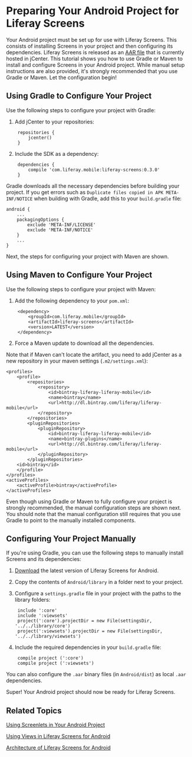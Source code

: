 # Preparing Your Android Project for Liferay Screens [](id=preparing-your-android-project-for-liferay-screens)

Your Android project must be set up for use with Liferay Screens. This consists 
of installing Screens in your project and then configuring its dependencies. 
Liferay Screens is released as an [AAR file](http://tools.android.com/tech-docs/new-build-system/aar-format) 
that is currently hosted in jCenter. This tutorial shows you how to use Gradle 
or Maven to install and configure Screens in your Android project. While manual 
setup instructions are also provided, it's strongly recommended that you use 
Gradle or Maven. Let the configuration begin! 

## Using Gradle to Configure Your Project [](id=using-gradle-to-configure-your-project)

Use the following steps to configure your project with Gradle:

1. Add jCenter to your repositories:

        repositories {
            jcenter()
        }

2. Include the SDK as a dependency:

        dependencies {
            compile 'com.liferay.mobile:liferay-screens:0.3.0'
        }

Gradle downloads all the necessary dependencies before building your project. If 
you get errors such as `Duplicate files copied in APK META-INF/NOTICE` when 
building with Gradle, add this to your `build.gradle` file:

    android {
        ...
        packagingOptions {	
            exclude 'META-INF/LICENSE'
            exclude 'META-INF/NOTICE'
        }
        ...
    }
    
Next, the steps for configuring your project with Maven are shown.

## Using Maven to Configure Your Project [](id=using-maven-to-configure-your-project)

Use the following steps to configure your project with Maven:

1. Add the following dependency to your `pom.xml`:

        <dependency>
            <groupId>com.liferay.mobile</groupId>
            <artifactId>liferay-screens</artifactId>
            <version>LATEST</version>
        </dependency>

2. Force a Maven update to download all the dependencies.

Note that if Maven can't locate the artifact, you need to add jCenter as a new 
repository in your maven settings (`.m2/settings.xml`):

    <profiles>
        <profile>
            <repositories>
                <repository>
                    <id>bintray-liferay-liferay-mobile</id>
                    <name>bintray</name>
                    <url>http://dl.bintray.com/liferay/liferay-mobile</url>
                </repository>
            </repositories>
            <pluginRepositories>
                <pluginRepository>
                    <id>bintray-liferay-liferay-mobile</id>
                    <name>bintray-plugins</name>
                    <url>http://dl.bintray.com/liferay/liferay-mobile</url>
                </pluginRepository>
            </pluginRepositories>
	    <id>bintray</id>
        </profile>
    </profiles>
    <activeProfiles>
        <activeProfile>bintray</activeProfile>
    </activeProfiles>

Even though using Gradle or Maven to fully configure your project is strongly 
recommended, the manual configuration steps are shown next. You should note that 
the manual configuration still requires that you use Gradle to point to the 
manually installed components.

## Configuring Your Project Manually [](id=configuring-your-project-manually)

If you're using Gradle, you can use the following steps to manually install 
Screens and its dependencies: 

1. [Download](https://github.com/liferay/liferay-screens/releases) the latest 
   version of Liferay Screens for Android.

2. Copy the contents of `Android/library` in a folder next to your project.

3. Configure a `settings.gradle` file in your project with the paths to the 
   library folders:

        include ':core'
        include ':viewsets'
        project(':core').projectDir = new File(settingsDir, '../../library/core')
        project(':viewsets').projectDir = new File(settingsDir, '../../library/viewsets')

4. Include the required dependencies in your `build.gradle` file: 

        compile project (':core')
        compile project (':viewsets')

You can also configure the `.aar` binary files (in `Android/dist`) as local 
`.aar` dependencies.

Super! Your Android project should now be ready for Liferay Screens.

## Related Topics [](id=related-topics)

[Using Screenlets in Your Android Project](/tutorials/-/knowledge_base/6-2/using-screenlets-in-your-android-project)

[Using Views in Liferay Screens for Android](/tutorials/-/knowledge_base/6-2/using-views-in-liferay-screens-for-android)

[Architecture of Liferay Screens for Android](/tutorials/-/knowledge_base/6-2/architecture-of-liferay-screens-for-android)
